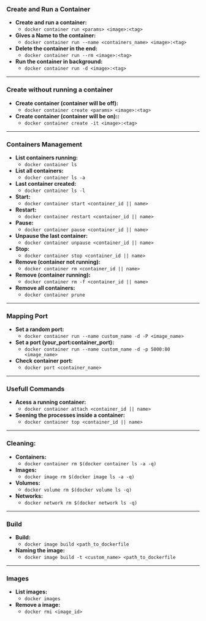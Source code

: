 ### Create and Run a Container
- **Create and run a container:** 
  - `docker container run <params> <image>:<tag>`
- **Gives a Name to the container:**
  - `docker container run --name <containers_name> <image>:<tag>`
- **Delete the container in the end:**
  - `docker container run --rm <image>:<tag>`
- **Run the container in background:**
  - `docker container run -d <image>:<tag>`

<hr />

### Create without running a container
- **Create container (container will be off):**
  - `docker container create <params> <image>:<tag>`
- **Create container (container will be on)::**
  - `docker container create -it <image>:<tag>`

<hr />

### Containers Management
- **List containers running:**
  - `docker container ls`
- **List all containers:**
  - `docker container ls -a`
- **Last container created:**
  - `docker container ls -l`
- **Start:**
  - `docker container start <container_id || name>`
- **Restart:**
  - `docker container restart <container_id || name>`
- **Pause:**
  - `docker container pause <container_id || name>`
- **Unpause the last container:**
  - `docker container unpause <container_id || name>`
- **Stop:**
  - `docker container stop <container_id || name>`
- **Remove (container not running):**
  - `docker container rm <container_id || name>`
- **Remove (container running):**
  - `docker container rm -f <container_id || name>`
- **Remove all containers:**
  - `docker container prune`

<hr />

### Mapping Port
- **Set a random port:**
  - `docker container run --name custom_name -d -P <image_name>`
- **Set a port (your_port:container_port):**
  - `docker container run --name custom_name -d -p 5000:80 <image_name>`
- **Check container port:**
  - `docker port <container_name>`
  
<hr />

### Usefull Commands
- **Acess a running container:**
  - `docker container attach <container_id || name>`
- **Seening the processes inside a container:**
  - `docker container top <container_id || name>`

<hr />

### Cleaning:
- **Containers:** 
  - `docker container rm $(docker container ls -a -q)`
- **Images:**
  - `docker image rm $(docker image ls -a -q)`
- **Volumes:**
  - `docker volume rm $(docker volume ls -q)`
- **Networks:**
  - `docker network rm $(docker network ls -q)`

<hr />

### Build
- **Build:** 
  - `docker image build <path_to_dockerfile`
- **Naming the image:**
  - `docker image build -t <custom_name> <path_to_dockerfile`

<hr />

### Images
- **List images:** 
  - `docker images`
- **Remove a image:**
  - `docker rmi <image_id>`


